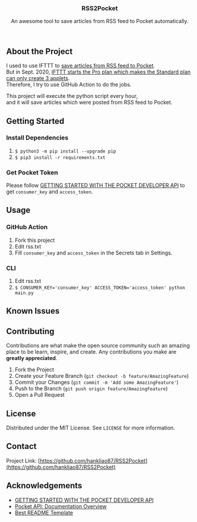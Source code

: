 <p align="center">
<h3 align="center">RSS2Pocket</h3>

<p align="center">
An awesome tool to save articles from RSS feed to Pocket automatically.
</p>

<p align="center">
<a href="https://github.com/hankliao87/RSS2Pocket/actions?query=workflow%3Arun">
<img src="https://img.shields.io/github/workflow/status/hankliao87/RSS2Pocket/run.svg?style=flat-square&label=run" alt=""></a>
<a href="https://github.com/hankliao87/RSS2Pocket/graphs/contributors">
<img src="https://img.shields.io/github/contributors/hankliao87/RSS2Pocket.svg?style=flat-square" alt=""></a>
<a href="https://github.com/hankliao87/RSS2Pocket/network/members">
<img src="https://img.shields.io/github/forks/hankliao87/RSS2Pocket.svg?style=flat-square" alt=""></a>
<a href="https://github.com/hankliao87/RSS2Pocket/stargazers">
<img src="https://img.shields.io/github/stars/hankliao87/RSS2Pocket.svg?style=flat-square" alt=""></a>
<a href="https://github.com/hankliao87/RSS2Pocket/issues">
<img src="https://img.shields.io/github/issues/hankliao87/RSS2Pocket.svg?style=flat-square" alt=""></a>
<a href="https://github.com/hankliao87/RSS2Pocket/blob/master/LICENSE.txt">
<img src="https://img.shields.io/github/license/hankliao87/RSS2Pocket.svg?style=flat-square" alt=""></a>
</p>

</p>

## About the Project
I used to use IFTTT to [save articles from RSS feed to Pocket](https://ifttt.com/applets/gnf8UbSV).  
But in Sept. 2020, [IFTTT starts the Pro plan which makes the Standard plan can only create 3 applets](https://ifttt.com/plans).  
Therefore, I try to use GitHub Action to do the jobs.

This project will execute the python script every hour,  
and it will save articles which were posted from RSS feed to Pocket.

## Getting Started

### Install Dependencies
1. `$ python3 -m pip install --upgrade pip`
2. `$ pip3 install -r requirements.txt`

### Get Pocket Token
Please follow
[GETTING STARTED WITH THE POCKET DEVELOPER API](https://www.jamesfmackenzie.com/getting-started-with-the-pocket-developer-api/)
to get `consumer_key` and `access_token`.

## Usage

### GitHub Action
1. Fork this project
2. Edit rss.txt
3. Fill `consumer_key` and `access_token` in the Secrets tab in Settings.

### CLI
1. Edit rss.txt
2. `$ CONSUMER_KEY='consumer_key' ACCESS_TOKEN='access_token' python main.py`


## Known Issues

## Contributing

Contributions are what make the open source community such an amazing place to be learn, inspire, and create. Any contributions you make are **greatly appreciated**.

1. Fork the Project
2. Create your Feature Branch (`git checkout -b feature/AmazingFeature`)
3. Commit your Changes (`git commit -m 'Add some AmazingFeature'`)
4. Push to the Branch (`git push origin feature/AmazingFeature`)
5. Open a Pull Request

## License

Distributed under the MIT License. See `LICENSE` for more information.

## Contact

Project Link: [https://github.com/hankliao87/RSS2Pocket](https://github.com/hankliao87/RSS2Pocket)

## Acknowledgements
- [GETTING STARTED WITH THE POCKET DEVELOPER API](https://www.jamesfmackenzie.com/getting-started-with-the-pocket-developer-api/)
- [Pocket API: Documentation Overview](https://getpocket.com/developer/docs/overview)
- [Best README Template](https://github.com/othneildrew/Best-README-Template)

